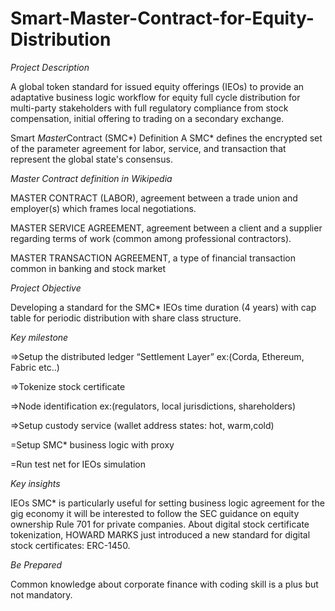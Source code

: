 # Smart-Master-Contract-for-Equity-Distribution

*Project Description*

A global token standard for issued equity offerings (IEOs) to provide an adaptative business logic workflow for equity full cycle distribution for multi-party stakeholders with full regulatory compliance from stock compensation, initial offering to trading on a secondary exchange.
>
Smart *Master*Contract (SMC*) Definition
A SMC* defines the encrypted set of the parameter agreement for labor, service, and transaction that represent the global state's consensus.
>
*Master Contract definition in Wikipedia*
>
MASTER CONTRACT (LABOR), agreement between a trade union and employer(s) which frames local negotiations.
>
MASTER SERVICE AGREEMENT, agreement between a client and a supplier regarding terms of work (common among professional contractors).
>
MASTER TRANSACTION AGREEMENT, a type of financial transaction common in banking and stock market

*Project Objective*
>
Developing a standard for the SMC* IEOs time duration (4 years) with cap table for periodic distribution with share class structure.
>
*Key milestone*
>
=>Setup the distributed ledger “Settlement Layer” ex:(Corda, Ethereum, Fabric etc..)
>
=>Tokenize stock certificate
>
=>Node identification ex:(regulators, local jurisdictions, shareholders)
>
=>Setup custody service (wallet address states: hot, warm,cold)
>
=Setup SMC* business logic with proxy
>
=Run test net for IEOs simulation
>
*Key insights*
>
IEOs SMC* is particularly useful for setting business logic agreement for the gig economy it will be interested to follow the SEC guidance on equity ownership Rule 701 for private companies. About digital stock certificate tokenization, HOWARD MARKS just introduced a new standard for digital stock certificates: ERC-1450.
>
*Be Prepared*
>
Common knowledge about corporate finance with coding skill is a plus but not mandatory.
